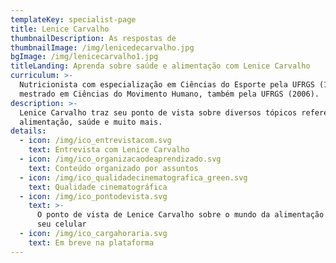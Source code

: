 ```yaml
---
templateKey: specialist-page
title: Lenice Carvalho
thumbnailDescription: As respostas de
thumbnailImage: /img/lenicedecarvalho.jpg
bgImage: /img/lenicecarvalho1.jpg
titleLanding: Aprenda sobre saúde e alimentação com Lenice Carvalho
curriculum: >-
  Nutricionista com especialização em Ciências do Esporte pela UFRGS (1991) e
  mestrado em Ciências do Movimento Humano, também pela UFRGS (2006).
description: >-
  Lenice Carvalho traz seu ponto de vista sobre diversos tópicos referentes à
  alimentação, saúde e muito mais.
details:
  - icon: /img/ico_entrevistacom.svg
    text: Entrevista com Lenice Carvalho
  - icon: /img/ico_organizacaodeaprendizado.svg
    text: Conteúdo organizado por assuntos
  - icon: /img/ico_qualidadecinematografica_green.svg
    text: Qualidade cinematográfica
  - icon: /img/ico_pontodevista.svg
    text: >-
      O ponto de vista de Lenice Carvalho sobre o mundo da alimentação direto no
      seu celular
  - icon: /img/ico_cargahoraria.svg
    text: Em breve na plataforma
---
```


